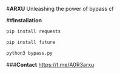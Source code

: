 #**ARXU**
Unleashing the power of bypass cf

##**Installation**
```bash
pip install requests
```
```bash
pip install future
```
```python
python3 bypass.py
```
###**Contact**
https://t.me/A0R3arxu
